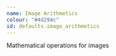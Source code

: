 ```yaml
---
name: Image Arithmetics
colour: "#4d294c"
id: defaults.image_arithmetics
---
```


Mathematical operations for images
